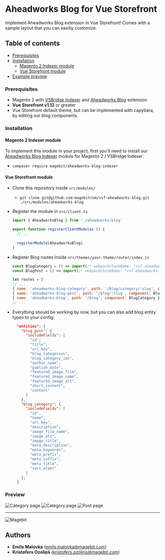 # Aheadworks Blog for Vue Storefront
Implement Aheadworks Blog extension in Vue Storefront! Comes with a sample layout that you can easiliy customize.

## Table of contents
* [Prerequisites](#prerequisites)
* [Installation](#installation)
  * [Magento 2 Indexer module](#magento-2-indexer-module)
  * [Vue Storefront module](#vue-storefront-module)
* [Example preview](#preview)
  
### Prerequisites
* Magento 2 with [VSBridge Indexer](https://github.com/DivanteLtd/magento2-vsbridge-indexer) and [Aheadworks Blog](https://ecommerce.aheadworks.com/magento-2-extensions/blog) extension
* **Vue Storefront v1.12** or greater
* Vue Storefront default theme, but can be implemented with capybara, by editing our blog components.
  
### Installation

#### Magento 2 Indexer module
To implement this module in your project, first you'll need to install our [Aheadworks Blog Indexer](https://github.com/magebitcom/vsf-aheadworks-blog-indexer) module for Magento 2 / VSBridge Indexer:
  * `composer require magebit/aheadworks-blog-indexer`
  
#### Vue Storefront module
  * Clone this repository inside `src/modules/`
    * `git clone git@github.com:magebitcom/vsf-aheadworks-blog.git ./src/modules/aheadworks-blog`
  * Register the module in `src/client.ts`
    ```js
    import { AheadworksBlog } from './aheadworks-blog'
    
    export function registerClientModules () {
      //...
      
      registerModule(AheadworksBlog)
    }

    ```
  * Register Blog routes inside `src/themes/your-theme/router/index.js` 
    ```js
    const BlogCategory = () => import(/* webpackChunkName: "vsf-aheadworks-blog-category" */ 'src/modules/aheadworks-blog/pages/BlogCategory.vue')
    const BlogPost = () => import(/* webpackChunkName: "vsf-aheadworks-blog-post" */ 'src/modules/aheadworks-blog/pages/BlogPost.vue')
    
    let routes = [
    // ...
    { name: 'aheadworks-blog-category', path: '/blog/category/:slug', component: BlogCategory },
    { name: 'aheadworks-blog-post', path: '/blog/:slug', component: BlogPost },
    { name: 'aheadworks-blog', path: '/blog', component: BlogCategory },
    // ...
    ```
  
  * Everything should be working by now, but you can also add blog entity types to your config:
    ```json
      "entities": {
        "blog_post": {
          "includeFields": [
            "id",
            "title",
            "url_key",
            "blog_categories",
            "blog_category_ids",
            "author_name",
            "publish_date",
            "featured_image_file",
            "featured_image_name",
            "featured_image_alt",
            "short_content",
            "content"
          ]
        },
        "blog_category": {
          "includeFields": [
            "id",
            "name",
            "url_key",
            "description",
            "image_file_name",
            "image_alt",
            "image_title",
            "meta_description",
            "meta_keywords",
            "meta_prefix",
            "meta_suffix",
            "meta_title",
            "sort_order"
          ]
        },
      }
    ```
### Preview
![Category page](https://i.imgur.com/pxyoGyy.png)
![Category page](https://i.imgur.com/cEh6juA.png)
![Post page](https://i.imgur.com/CtWYApJ.png)

---

![Magebit](https://magebit.com/img/magebit-logo-2x.png)


## Authors

* **Emīls Malovka** (emils.malovka@magebit.com)
* **Kristofers Ozoliņš** (kristofers.ozolins@magebit.com)



